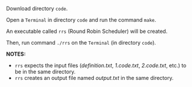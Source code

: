 Download directory `code`.

Open a `Terminal` in directory `code` and run the command `make`.

An executable called  `rrs`  (Round Robin Scheduler) will be created. 

Then, run command `./rrs` on the `Terminal` (in directory `code`).

**NOTES:**
* `rrs` expects the input files (_definition.txt_, _1.code.txt_, _2.code.txt_, etc.) to be in the same directory.
* `rrs` creates an output file named _output.txt_ in the same directory.
